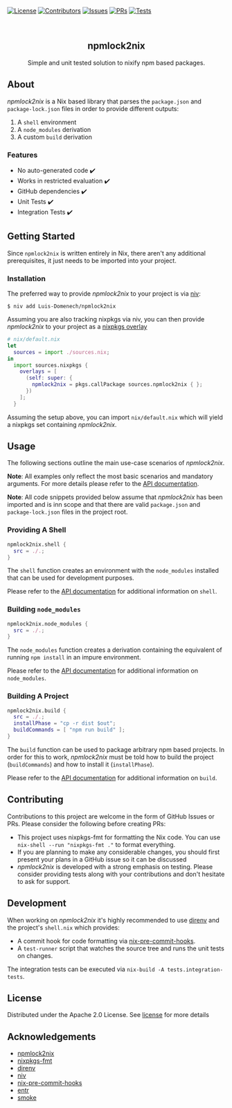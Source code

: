
<!-- badges -->
[![License][license-shield]][license-url]
[![Contributors][contributors-shield]][contributors-url]
[![Issues][issues-shield]][issues-url]
[![PRs][pr-shield]][pr-url]
[![Tests][test-shield]][test-url]

<!-- teaser -->
<br />
<p align="center">
  <h2 align="center">npmlock2nix</h2>
  <p align="center">
    Simple and unit tested solution to nixify npm based packages.
  </p>
</p>

## About

_npmlock2nix_ is a Nix based library that parses the `package.json` and `package-lock.json` files in order to provide different outputs:

1. A `shell` environment
1. A `node_modules` derivation
1. A custom `build` derivation

### Features

- No auto-generated code :heavy_check_mark:
- Works in restricted evaluation :heavy_check_mark:
- GitHub dependencies :heavy_check_mark:
- Unit Tests :heavy_check_mark:
- Integration Tests :heavy_check_mark:

## Getting Started

Since `npmlock2nix` is written entirely in Nix, there aren't any additional prerequisites, it just needs to be imported into your project.

### Installation

The preferred way to provide _npmlock2nix_ to your project is via [niv][niv-url]:

```shell
$ niv add Luis-Domenech/npmlock2nix
```

Assuming you are also tracking nixpkgs via niv, you can then provide _npmlock2nix_ to your project as a [nixpkgs overlay][overlay-link]

```nix
# nix/default.nix
let
  sources = import ./sources.nix;
in
  import sources.nixpkgs {
    overlays = [
      (self: super: {
        npmlock2nix = pkgs.callPackage sources.npmlock2nix { };
      })
    ];
  }
```

Assuming the setup above, you can import `nix/default.nix` which will yield a nixpkgs set containing _npmlock2nix_.

## Usage

The following sections outline the main use-case scenarios of _npmlock2nix_.

**Note**: All examples only reflect the most basic scenarios and mandatory arguments. For more details please refer to the [API documentation][api-url].

**Note**: All code snippets provided below assume that _npmlock2nix_ has been imported and is inn scope and that there are valid `package.json` and `package-lock.json` files in the project root.

### Providing A Shell

```nix
npmlock2nix.shell {
  src = ./.;
}
```
The `shell` function creates an environment with the `node_modules` installed that can be used for development purposes.

Please refer to the [API documentation][api-url] for additional information on `shell`.


### Building `node_modules`

```nix
npmlock2nix.node_modules {
  src = ./.;
}
```
The `node_modules` function creates a derivation containing the equivalent of running `npm install` in an impure environment.

Please refer to the [API documentation][api-url] for additional information on `node_modules`.


### Building A Project

```nix
npmlock2nix.build {
  src = ./.;
  installPhase = "cp -r dist $out";
  buildCommands = [ "npm run build" ];
}
```
The `build` function can be used to package arbitrary npm based projects. In order for this to work,
_npmlock2nix_ must be told how to build the project (`buildCommands`) and how to install it (`installPhase`).

Please refer to the [API documentation][api-url] for additional information on `build`.

## Contributing

Contributions to this project are welcome in the form of GitHub Issues or PRs. Please consider the following before creating PRs:

- This project uses nixpkgs-fmt for formatting the Nix code. You can use `nix-shell --run "nixpkgs-fmt ."` to format everything.
- If you are planning to make any considerable changes, you should first present your plans in a GitHub issue so it can be discussed
- _npmlock2nix_ is developed with a strong emphasis on testing. Please consider providing tests along with your contributions and don't hesitate to ask for support.

## Development

When working on _npmlock2nix_ it's highly recommended to use [direnv][direnv-url] and the project's `shell.nix` which provides:

- A commit hook for code formatting via [nix-pre-commit-hooks][nix-pre-commit-hooks-url].
- A `test-runner` script that watches the source tree and runs the unit tests on changes.

The integration tests can be executed via `nix-build -A tests.integration-tests`.

## License

Distributed under the Apache 2.0 License. See [license][license-url] for more details

## Acknowledgements

- [npmlock2nix][npmlock2nix-url]
- [nixpkgs-fmt][nixpkgs-fmt-url]
- [direnv][direnv-url]
- [niv][niv-url]
- [nix-pre-commit-hooks][nix-pre-commit-hooks-url]
- [entr][entr-url]
- [smoke][smoke-url]



<!-- MARKDOWN LINKS & IMAGES -->

[contributors-shield]: https://img.shields.io/github/contributors/othneildrew/Best-README-Template.svg?style=for-the-badge
[contributors-url]: https://github.com/othneildrew/Best-README-Template/graphs/contributors
[issues-shield]: https://img.shields.io/github/issues/Luis-Domenech/npmlock2nix.svg?style=for-the-badge
[issues-url]: https://github.com/Luis-Domenech/npmlock2nix/issues
[license-shield]: https://img.shields.io/github/license/Luis-Domenech/npmlock2nix.svg?style=for-the-badge
[license-url]: https://github.com/Luis-Domenech/npmlock2nix/blob/main/LICENSE
[test-shield]: https://img.shields.io/github/workflow/status/Luis-Domenech/npmlock2nix/Tests/main?style=for-the-badge
[test-url]: https://github.com/Luis-Domenech/npmlock2nix/actions
[pr-shield]: https://img.shields.io/github/issues-pr/Luis-Domenech/npmlock2nix.svg?style=for-the-badge
[pr-url]: https://github.com/Luis-Domenech/npmlock2nix/pulls


<!--Other external links -->
[npmlock2nix-url]: https://github.com/nix-community/npmlock2nix
[niv-url]: https://github.com/nmattia/niv
[overlay-link]: https://nixos.org/manual/nixpkgs/stable/#chap-overlays
[api-url]: ./API.md
[direnv-url]: https://direnv.net/
[nix-pre-commit-hooks-url]: https://github.com/cachix/pre-commit-hooks.nix
[nixpkgs-fmt-url]: https://github.com/nix-community/nixpkgs-fmt
[entr-url]: https://github.com/clibs/entr
[smoke-url]: https://github.com/SamirTalwar/Smoke
